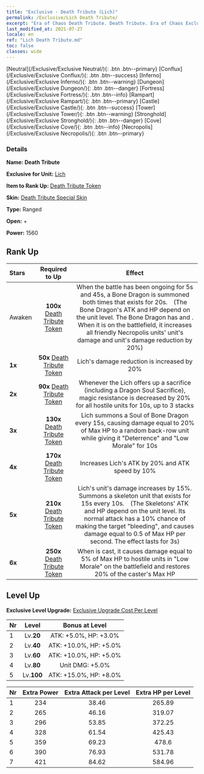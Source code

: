 ```yaml
---
title: "Exclusive - Death Tribute (Lich)"
permalink: /Exclusive/Lich Death Tribute/
excerpt: "Era of Chaos Death Tribute. Death Tribute. Era of Chaos Exclusive Death Tribute. Lich Exclusive."
last_modified_at: 2021-07-27
locale: en
ref: "Lich Death Tribute.md"
toc: false
classes: wide
---
```

 [Neutral](/Exclusive/Exclusive Neutral/){: .btn .btn--primary} [Conflux](/Exclusive/Exclusive Conflux/){: .btn .btn--success} [Inferno](/Exclusive/Exclusive Inferno/){: .btn .btn--warning} [Dungeon](/Exclusive/Exclusive Dungeon/){: .btn .btn--danger} [Fortress](/Exclusive/Exclusive Fortress/){: .btn .btn--info} [Rampart](/Exclusive/Exclusive Rampart/){: .btn .btn--primary} [Castle](/Exclusive/Exclusive Castle/){: .btn .btn--success} [Tower](/Exclusive/Exclusive Tower/){: .btn .btn--warning} [Stronghold](/Exclusive/Exclusive Stronghold/){: .btn .btn--danger} [Cove](/Exclusive/Exclusive Cove/){: .btn .btn--info} [Necropolis](/Exclusive/Exclusive Necropolis/){: .btn .btn--primary} 

### Details
 **Name: Death Tribute** 

 **Exclusive for Unit:** [Lich](/units/Lich/) 

 **Item to Rank Up:** [Death Tribute Token](/Items/con_978/)

 **Skin:** [Death Tribute Special Skin](/Items/con_646/)

 **Type:** Ranged

 **Open:** +

 **Power:** 1560

## Rank Up

  |     Stars    |  Required to Up | Effect |
  |:-------------|:---------------:|:---------------:|
  |  Awaken  | **100x** [Death Tribute Token](/Items/con_978/) | <Dragon Soul Sacrifice> When the battle has been ongoing for 5s and 45s, a Bone Dragon is summoned both times that exists for 20s.　(The Bone Dragon's ATK and HP depend on the unit level. The Bone Dragon has <Fear> and <Penetration>. When it is on the battlefield, it increases all friendly Necropolis units' unit's damage and unit's damage reduction by 20%) |
  | **1x** <i class="fas fa-star"/> | **50x** [Death Tribute Token](/Items/con_978/) | Lich's damage reduction is increased by 20% |
  | **2x** <i class="fas fa-star"/> | **90x** [Death Tribute Token](/Items/con_978/) | Whenever the Lich offers up a sacrifice (including a Dragon Soul Sacrifice), magic resistance is decreased by 20% for all hostile units for 10s, up to 3 stacks |
  | **3x** <i class="fas fa-star"/> | **130x** [Death Tribute Token](/Items/con_978/) | <Soul Snatch> Lich summons a Soul of Bone Dragon every 15s, causing damage equal to 20% of Max HP to a random back-row unit while giving it \"Deterrence\" and \"Low Morale\" for 10s |
  | **4x** <i class="fas fa-star"/> | **170x** [Death Tribute Token](/Items/con_978/) | Increases Lich's ATK by 20% and ATK speed by 10% |
  | **5x** <i class="fas fa-star"/> | **210x** [Death Tribute Token](/Items/con_978/) | Lich's unit's damage increases by 15%. Summons a skeleton unit that exists for 15s every 10s.　(The Skeletons' ATK and HP depend on the unit level. Its normal attack has a 10% chance of making the target \"bleeding\", and causes damage equal to 0.5 of Max HP per second. The effect lasts for 3s) |
  | **6x** <i class="fas fa-star"/> | **250x** [Death Tribute Token](/Items/con_978/) | When <Soul Snatch> is cast, it causes damage equal to 5% of Max HP to hostile units in \"Low Morale\" on the battlefield and restores 20% of the caster's Max HP |


## Level Up
 **Exclusive Level Upgrade:** [Exclusive Upgrade Cost Per Level](/Exclusive/ExclusiveUpgradeCostPerLevel/)

  |  Nr  |   Level  | Bonus at Level |
  |:-----|:--------:|:--------------:|
  | 1 | Lv.**20** | ATK: +5.0%, HP: +3.0% |
  | 2 | Lv.**40** | ATK: +10.0%, HP: +5.0% |
  | 3 | Lv.**60** | ATK: +10.0%, HP: +5.0% |
  | 4 | Lv.**80** | Unit DMG: +5.0% |
  | 5 | Lv.**100** | ATK: +15.0%, HP: +8.0% |


  |  Nr  |  Extra Power | Extra Attack per Level | Extra HP per Level |
  |:-----|:--------:|:--------:|:--------:|
  | 1 | 234 | 38.46 | 265.89 |
  | 2 | 265 | 46.16 | 319.07 |
  | 3 | 296 | 53.85 | 372.25 |
  | 4 | 328 | 61.54 | 425.43 |
  | 5 | 359 | 69.23 | 478.6 |
  | 6 | 390 | 76.93 | 531.78 |
  | 7 | 421 | 84.62 | 584.96 |


